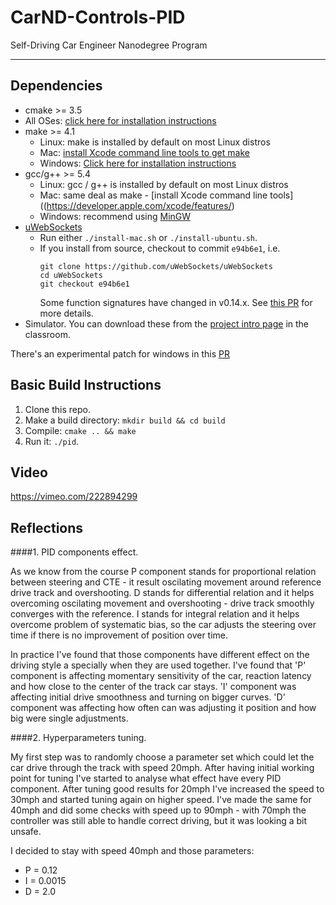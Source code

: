 # CarND-Controls-PID
Self-Driving Car Engineer Nanodegree Program

---

## Dependencies

* cmake >= 3.5
 * All OSes: [click here for installation instructions](https://cmake.org/install/)
* make >= 4.1
  * Linux: make is installed by default on most Linux distros
  * Mac: [install Xcode command line tools to get make](https://developer.apple.com/xcode/features/)
  * Windows: [Click here for installation instructions](http://gnuwin32.sourceforge.net/packages/make.htm)
* gcc/g++ >= 5.4
  * Linux: gcc / g++ is installed by default on most Linux distros
  * Mac: same deal as make - [install Xcode command line tools]((https://developer.apple.com/xcode/features/)
  * Windows: recommend using [MinGW](http://www.mingw.org/)
* [uWebSockets](https://github.com/uWebSockets/uWebSockets)
  * Run either `./install-mac.sh` or `./install-ubuntu.sh`.
  * If you install from source, checkout to commit `e94b6e1`, i.e.
    ```
    git clone https://github.com/uWebSockets/uWebSockets 
    cd uWebSockets
    git checkout e94b6e1
    ```
    Some function signatures have changed in v0.14.x. See [this PR](https://github.com/udacity/CarND-MPC-Project/pull/3) for more details.
* Simulator. You can download these from the [project intro page](https://github.com/udacity/self-driving-car-sim/releases) in the classroom.

There's an experimental patch for windows in this [PR](https://github.com/udacity/CarND-PID-Control-Project/pull/3)

## Basic Build Instructions

1. Clone this repo.
2. Make a build directory: `mkdir build && cd build`
3. Compile: `cmake .. && make`
4. Run it: `./pid`. 

## Video
https://vimeo.com/222894299

## Reflections

####1. PID components effect.

As we know from the course P component stands for proportional relation between steering and CTE - it result oscilating movement around reference drive track and overshooting. D stands for differential relation and it helps overcoming oscilating movement and overshooting - drive track smoothly converges with the reference. I stands for integral relation and it helps overcome problem of systematic bias, so the car adjusts the steering over time if there is no improvement of position over time.

In practice I've found that those components have different effect on the driving style a specially when they are used together. I've found that 'P' component is affecting momentary sensitivity of the car, reaction latency and how close to the center of the track car stays. 'I' component was affecting initial drive smoothness and turning on bigger curves. 'D' component was affecting how often can was adjusting it position and how big were single adjustments.

####2. Hyperparameters tuning.

My first step was to randomly choose a parameter set which could let the car drive through the track with speed 20mph. After having initial working point for tuning I've started to analyse what effect have every PID component. After tuning good results for 20mph I've increased the speed to 30mph and started tuning again on higher speed. I've made the same for 40mph and did some checks with speed up to 90mph - with 70mph the controller was still able to handle correct driving, but it was looking a bit unsafe.

I decided to stay with speed 40mph and those parameters:

* P = 0.12
* I = 0.0015
* D = 2.0